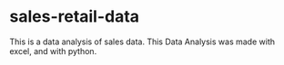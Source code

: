 # sales-retail-data
This is a data analysis of sales data. This Data Analysis was made with excel, and with python.
